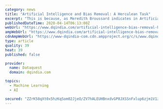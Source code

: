 ```yaml
---
category: news
title: "Artificial Intelligence and Bias Removal: A Herculean Task"
excerpt: "This is because, as Meredith Broussard indicates in Artificial Unintelligence, a book published by MIT Press ... certain military experts built a system whose objective was to distinguish military vehicles from civilian vehicles. They chose a neural network approach and trained the system with images of tanks, tankers, and missile launchers ..."
publishedDateTime: 2020-04-14T06:13:00Z
webUrl: "https://www.dqindia.com/artificial-intelligence-bias-removal-herculean-task/"
ampWebUrl: "https://www.dqindia.com/artificial-intelligence-bias-removal-herculean-task/amp/"
cdnAmpWebUrl: "https://www-dqindia-com.cdn.ampproject.org/c/s/www.dqindia.com/artificial-intelligence-bias-removal-herculean-task/amp/"
type: article
quality: 39
heat: 39
published: false

provider:
  name: Dataquest
  domain: dqindia.com

topics:
  - Machine Learning
  - AI

secured: "ZZrK58qXt0x5hzKqSom02JjeO/ZV7hALEUHBnxdvGP8JXSSnFxlup6zjm1V1z8SMTa402zdlzZH3hW2RXSG+nLPx0ociDYDMnxGPKYranhHjg99RIRaBdunxdYb2t5/XpCH91Iuvx3mPjxi8FHwMVzH86q5QwqZaZtyLBcyMFn2oIabls4BmZGRpVp+TJTtWBP0QjePKYNQrvOf1aSKP0M6TEdpFAd+FGJtfI99Yw7853v3SBOLvuv4lhi/KZDVrlj6KbSoeiu1BOwy+bUSWx7s+k/FHJ3iWdOc7kVoS+dYevMW57TXanP6b26d3y6npvdo4R9TiM1uedILGV2Gdq/PwG7Q6j5dG1PBD12EHDVzpUCWd3uXoEiZete2/bcFnLGaQpuXvLMOvVx6kIAkXOR/FGhIOtB+MXw3r/CUy4dZFS9pYSnE7F9SQCLBvDc1QEIUNz8CDM3wJq+ATP75PiniAEYb/kibTM+zrB8fgAe8=;UV8T9z8Dzxk/T5cKqJlsEQ=="
---
```


